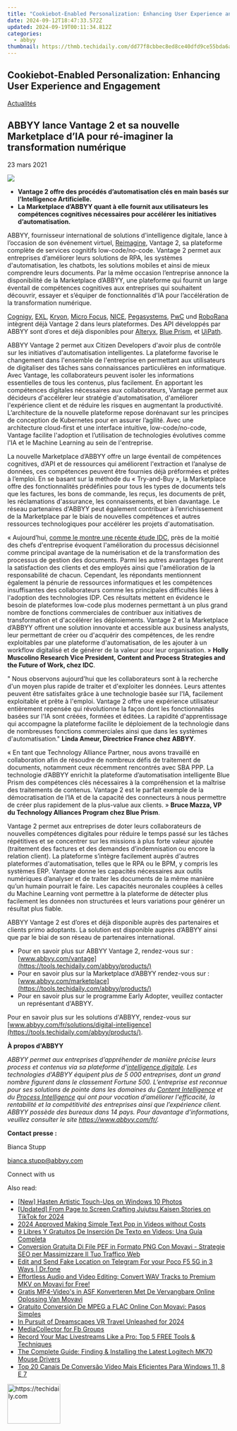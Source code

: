 ```yaml
---
title: "Cookiebot-Enabled Personalization: Enhancing User Experience and Engagement"
date: 2024-09-12T18:47:33.572Z
updated: 2024-09-19T00:11:34.812Z
categories:
  - abbyy
thumbnail: https://thmb.techidaily.com/dd77f8cbbec8ed8ce40dfd9ce55bda6a399ba6919afea3bdd375bc2f3e522289.jpg
---
```


## Cookiebot-Enabled Personalization: Enhancing User Experience and Engagement

[Actualités](https://tools.techidaily.com/abbyy/products/)

## ABBYY lance Vantage 2 et sa nouvelle Marketplace d’IA pour ré-imaginer la transformation numérique

23 mars 2021

![](https://content.abbyy.com/-/media/project/abbyy/abbyy/branchtemplates/shutterstock_1272462163_1296-x-729.jpg?h=729&iar=0&w=1296)

* **Vantage 2 offre des procédés d’automatisation clés en main basés sur l’Intelligence Artificielle.**
* **La Marketplace d’ABBYY quant à elle fournit aux utilisateurs les compétences cognitives nécessaires pour accélérer les initiatives d’automatisation.**

ABBYY, fournisseur international de solutions d'intelligence digitale, lance à l’occasion de son événement virtuel, [Reimagine](https://tools.techidaily.com/abbyy/products/), Vantage 2, sa plateforme complète de services cognitifs low-code/no-code. Vantage 2 permet aux entreprises d’améliorer leurs solutions de RPA, les systèmes d'automatisation, les chatbots, les solutions mobiles et ainsi de mieux comprendre leurs documents. Par la même occasion l’entreprise annonce la disponibilité de la Marketplace d’ABBYY, une plateforme qui fournit un large éventail de compétences cognitives aux entreprises qui souhaitent découvrir, essayer et s’équiper de fonctionnalités d'IA pour l’accélération de la transformation numérique.

[Cognigy](https://www.cognigy.com/ "Cognigy"), [EXL](https://www.exlservice.com/ "EXL"), [Kryon](https://www.kryonsystems.com/ "Kryon"), [Micro Focus](https://www.microfocus.com/ "Micro Focus"), [NICE](https://www.nice.com/ "NICE"), [Pegasystems](https://www.pega.com/ "Pegasystems"), [PwC](https://www.pwc.com/ "PwC") und [RoboRana](https://roborana.be/ "Roborana") intègrent déjà Vantage 2 dans leurs plateformes. Des API développés par ABBYY sont d’ores et déjà disponibles pour [Alteryx](https://www.alteryx.com/ "Alteryx"), [Blue Prism](https://www.blueprism.com/ "Blue Prism"), et [UiPath](https://www.uipath.com/ "UiPath").

ABBYY Vantage 2 permet aux Citizen Developers d'avoir plus de contrôle sur les initiatives d'automatisation intelligentes. La plateforme favorise le changement dans l'ensemble de l'entreprise en permettant aux utilisateurs de digitaliser des tâches sans connaissances particulières en informatique. Avec Vantage, les collaborateurs peuvent isoler les informations essentielles de tous les contenus, plus facilement. En apportant les compétences digitales nécessaires aux collaborateurs, Vantage permet aux décideurs d'accélérer leur stratégie d'automatisation, d'améliorer l'expérience client et de réduire les risques en augmentant la productivité. L’architecture de la nouvelle plateforme repose dorénavant sur les principes de conception de Kubernetes pour en assurer l’agilité. Avec une architecture cloud-first et une interface intuitive, low-code/no-code, Vantage facilite l'adoption et l’utilisation de technologies évolutives comme l'IA et le Machine Learning au sein de l'entreprise.

La nouvelle Marketplace d’ABBYY offre un large éventail de compétences cognitives, d’API et de ressources qui améliorent l'extraction et l’analyse de données, ces compétences peuvent être fournies déjà préformées et prêtes à l’emploi. En se basant sur la méthode du « Try-and-Buy », la Marketplace offre des fonctionnalités prédéfinies pour tous les types de documents tels que les factures, les bons de commande, les reçus, les documents de prêt, les réclamations d'assurance, les connaissements, et bien davantage. Le réseau partenaires d'ABBYY peut également contribuer à l’enrichissement de la Marketplace par le biais de nouvelles compétences et autres ressources technologiques pour accélérer les projets d'automatisation.

« Aujourd’hui, [comme le montre une récente étude IDC](https://www.idc.com/getdoc.jsp?containerId=US47502121 "étude IDC"), près de la moitié des chefs d'entreprise évoquent l'amélioration du processus décisionnel comme principal avantage de la numérisation et de la transformation des processus de gestion des documents. Parmi les autres avantages figurent la satisfaction des clients et des employés ainsi que l'amélioration de la responsabilité de chacun. Cependant, les répondants mentionnent également la pénurie de ressources informatiques et les compétences insuffisantes des collaborateurs comme les principales difficultés liées à l'adoption des technologies IDP. Ces résultats mettent en évidence le besoin de plateformes low-code plus modernes permettant à un plus grand nombre de fonctions commerciales de contribuer aux initiatives de transformation et d'accélérer les déploiements. Vantage 2 et la Marketplace d’ABBYY offrent une solution innovante et accessible aux business analysts, leur permettant de créer ou d'acquérir des compétences, de les rendre exploitables par une plateforme d'automatisation, de les ajouter à un workflow digitalisé et de générer de la valeur pour leur organisation. » **Holly Muscolino Research Vice President, Content and Process Strategies and the Future of Work, chez IDC**.

" Nous observons aujourd'hui que les collaborateurs sont à la recherche d'un moyen plus rapide de traiter et d'exploiter les données. Leurs attentes peuvent être satisfaites grâce à une technologie basée sur l'IA, facilement exploitable et prête à l'emploi. Vantage 2 offre une expérience utilisateur entièrement repensée qui révolutionne la façon dont les fonctionnalités basées sur l'IA sont créées, formées et éditées. La rapidité d'apprentissage qui accompagne la plateforme facilite le déploiement de la technologie dans de nombreuses fonctions commerciales ainsi que dans les systèmes d'automatisation." **Linda Ameur, Directrice France chez ABBYY**.

« En tant que Technology Alliance Partner, nous avons travaillé en collaboration afin de résoudre de nombreux défis de traitement de documents, notamment ceux récemment rencontrés avec SBA PPP. La technologie d’ABBYY enrichit la plateforme d’automatisation intelligente Blue Prism des compétences clés nécessaires à la compréhension et la maîtrise des traitements de contenus. Vantage 2 est le parfait exemple de la démocratisation de l’IA et de la capacité des connecteurs à nous permettre de créer plus rapidement de la plus-value aux clients. » **Bruce Mazza, VP du Technology Alliances Program chez Blue Prism**.

Vantage 2 permet aux entreprises de doter leurs collaborateurs de nouvelles compétences digitales pour réduire le temps passé sur les tâches répétitives et se concentrer sur les missions à plus forte valeur ajoutée (traitement des factures et des demandes d’indemnisation ou encore la relation client). La plateforme s’intègre facilement auprès d'autres plateformes d'automatisation, telles que le RPA ou le BPM, y compris les systèmes ERP. Vantage donne les capacités nécessaires aux outils numériques d’analyser et de traiter les documents de la même manière qu’un humain pourrait le faire. Les capacités neuronales couplées à celles du Machine Learning vont permettre à la plateforme de détecter plus facilement les données non structurées et leurs variations pour générer un résultat plus fiable.

ABBYY Vantage 2 est d’ores et déjà disponible auprès des partenaires et clients primo adoptants. La solution est disponible auprès d’ABBYY ainsi que par le biai de son réseau de partenaires international.

* Pour en savoir plus sur ABBYY Vantage 2, rendez-vous sur : [www.abbyy.com/vantage](https://tools.techidaily.com/abbyy/products/)
* Pour en savoir plus sur la Marketplace d’ABBYY rendez-vous sur : [www.abbyy.com/marketplace](https://tools.techidaily.com/abbyy/products/)
* Pour en savoir plus sur le programme Early Adopter, veuillez contacter un représentant d'ABBYY.

Pour en savoir plus sur les solutions d'ABBYY, rendez-vous sur [www.abbyy.com/fr/solutions/digital-intelligence](https://tools.techidaily.com/abbyy/products/).

**À propos d'ABBYY**

_ABBYY permet aux entreprises d’appréhender de manière précise leurs process et contenus via sa plateforme d'[intelligence digitale](https://tools.techidaily.com/abbyy/products/). Les technologies d'ABBYY équipent plus de 5 000 entreprises, dont un grand nombre figurent dans le classement Fortune 500\. L’entreprise est reconnue pour ses solutions de pointe dans les domaines du [Content Intelligence](https://tools.techidaily.com/abbyy/products/) et du [Process Intelligence](https://tools.techidaily.com/abbyy/products/) qui ont pour vocation d’améliorer l'efficacité, la rentabilité et la compétitivité des entreprises ainsi que l’expérience client. ABBYY possède des bureaux dans 14 pays. Pour davantage d'informations, veuillez consulter le site <https://www.abbyy.com/fr/>._

**Contact presse :**

Bianca Stupp

[bianca.stupp@abbyy.com](https://tools.techidaily.com/abbyy/products/)  
  
Connect with us

<ins class="adsbygoogle"
     style="display:block"
     data-ad-format="autorelaxed"
     data-ad-client="ca-pub-7571918770474297"
     data-ad-slot="1223367746"></ins>

<ins class="adsbygoogle"
     style="display:block"
     data-ad-client="ca-pub-7571918770474297"
     data-ad-slot="8358498916"
     data-ad-format="auto"
     data-full-width-responsive="true"></ins>

<span class="atpl-alsoreadstyle">Also read:</span>
<div><ul>
<li><a href="https://some-techniques.techidaily.com/new-hasten-artistic-touch-ups-on-windows-10-photos/"><u>[New] Hasten Artistic Touch-Ups on Windows 10 Photos</u></a></li>
<li><a href="https://tiktok-video-recordings.techidaily.com/updated-from-page-to-screen-crafting-jujutsu-kaisen-stories-on-tiktok-for-2024/"><u>[Updated] From Page to Screen Crafting Jujutsu Kaisen Stories on TikTok for 2024</u></a></li>
<li><a href="https://extra-support.techidaily.com/2024-approved-making-simple-text-pop-in-videos-without-costs/"><u>2024 Approved Making Simple Text Pop in Videos without Costs</u></a></li>
<li><a href="https://solve-manuals.techidaily.com/9-libres-y-gratuitos-de-insercion-de-texto-en-videos-una-guia-completa/"><u>9 Libres Y Gratuitos De Inserción De Texto en Videos: Una Guía Completa</u></a></li>
<li><a href="https://solve-manuals.techidaily.com/conversion-gratuita-di-file-pef-in-formato-png-con-movavi-strategie-seo-per-massimizzare-il-tuo-traffico-web/"><u>Conversion Gratuita Di File PEF in Formato PNG Con Movavi - Strategie SEO per Massimizzare Il Tuo Traffico Web</u></a></li>
<li><a href="https://location-social.techidaily.com/edit-and-send-fake-location-on-telegram-for-your-poco-f5-5g-in-3-ways-drfone-by-drfone-virtual-android/"><u>Edit and Send Fake Location on Telegram For your Poco F5 5G in 3 Ways | Dr.fone</u></a></li>
<li><a href="https://solve-manuals.techidaily.com/effortless-audio-and-video-editing-convert-wav-tracks-to-premium-mkv-on-movavi-for-free/"><u>Effortless Audio and Video Editing: Convert WAV Tracks to Premium MKV on Movavi for Free!</u></a></li>
<li><a href="https://solve-manuals.techidaily.com/gratis-mp4-videos-in-asf-konverteren-met-de-vervangbare-online-oplossing-van-movavi/"><u>Gratis MP4-Video's in ASF Konverteren Met De Vervangbare Online Oplossing Van Movavi</u></a></li>
<li><a href="https://solve-manuals.techidaily.com/gratuito-conversion-de-mpeg-a-flac-online-con-movavi-pasos-simples/"><u>Gratuito Conversión De MPEG a FLAC Online Con Movavi: Pasos Simples</u></a></li>
<li><a href="https://some-knowledge.techidaily.com/in-pursuit-of-dreamscapes-vr-travel-unleashed-for-2024/"><u>In Pursuit of Dreamscapes VR Travel Unleashed for 2024</u></a></li>
<li><a href="https://facebook-video-recording.techidaily.com/mediacollector-for-fb-groups/"><u>MediaCollector for Fb Groups</u></a></li>
<li><a href="https://solve-manuals.techidaily.com/record-your-mac-livestreams-like-a-pro-top-5-free-tools-and-techniques/"><u>Record Your Mac Livestreams Like a Pro: Top 5 FREE Tools & Techniques</u></a></li>
<li><a href="https://hardware-updates.techidaily.com/the-complete-guide-finding-and-installing-the-latest-logitech-mk70-mouse-drivers/"><u>The Complete Guide: Finding & Installing the Latest Logitech MK70 Mouse Drivers</u></a></li>
<li><a href="https://win-webmaster.techidaily.com/top-20-canais-de-conversao-video-mais-eficientes-para-windows-11-8-e-7/"><u>Top 20 Canais De Conversão Vídeo Mais Eficientes Para Windows 11, 8 E 7</u></a></li>
</ul></div>

<!-- affiliate ads begin -->
<a href="https://review-au.sjv.io/c/5597632/2098701/14409" target="_top" id="2098701">
  <img src="//a.impactradius-go.com/display-ad/14409-2098701" border="0" alt="https://techidaily.com" width="120" height="90"/>
</a>
<img height="0" width="0" src="https://review-au.sjv.io/i/5597632/2098701/14409" style="position:absolute;visibility:hidden;" border="0" />
<!-- affiliate ads end -->

